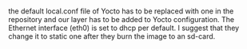 # 
the default local.conf file of Yocto has to be replaced with one in the repository and our layer has to be added to Yocto configuration.
The Ethernet interface (eth0) is set to dhcp per default. I suggest that they change it to static one after they burn the image to an sd-card.
